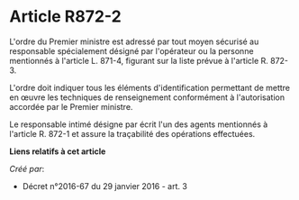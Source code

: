 # Article R872-2

L'ordre du Premier ministre est adressé par tout moyen sécurisé au responsable spécialement désigné par l'opérateur ou la
personne mentionnés à l'article L. 871-4, figurant sur la liste prévue à l'article R. 872-3. 

L'ordre doit indiquer tous les éléments d'identification permettant de mettre en œuvre les techniques de renseignement
conformément à l'autorisation accordée par le Premier ministre. 

Le responsable intimé désigne par écrit l'un des agents mentionnés à l'article R. 872-1 et assure la traçabilité des
opérations effectuées.

**Liens relatifs à cet article**

_Créé par_:

  - Décret n°2016-67 du 29 janvier 2016 - art. 3
